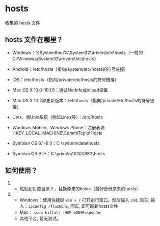 # hosts
收集的 hosts 文件


## hosts 文件在哪里？

+ Windows：%SystemRoot%\System32\drivers\etc\hosts（一般的：C:\Windows\System32\drivers\etc\hosts）

+ Android：/etc/hosts（指向/system/etc/hosts的符号链接)

+ iOS：/etc/hosts（指向/private/etc/hosts的符号链接)

+ Mac OS X 10.0–10.1.5：通过NetInfo或niload设置

+ Mac OS X 10.2和更新版本：/etc/hosts（指向/private/etc/hosts的符号链接）

+ Unix、类Unix系统（例如Linux等）：/etc/hosts

+ Windows Mobile、Windows Phone：注册表项HKEY_LOCAL_MACHINE\Comm\Tcpip\Hosts

+ Symbian OS 6.1–9.0：C:\system\data\hosts

+ Symbian OS 9.1+：C:\private\10000882\hosts


## 如何使用？

1. + 粘贴到对应目录下，替换原来的hosts（最好备份原来的hosts） 

2.  + Windows：使用快捷键 `win + r` 打开运行窗口，然后输入 `cmd`, 回车, 输入：`ipconfig /flushdns`, 回车, 即可刷新hosts文件
    + Mac： `sudo killall -HUP mDNSResponder`
    + 其他平台, 暂无测试。

